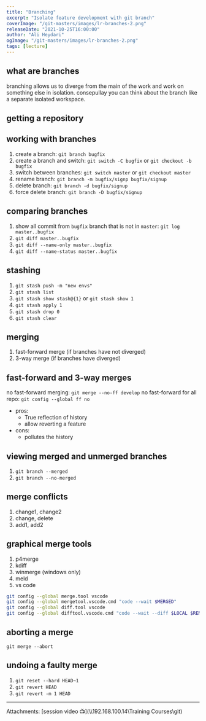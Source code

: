```yaml
---
title: "Branching"
excerpt: "Isolate feature development with git branch"
coverImage: "/git-masters/images/lr-branches-2.png"
releaseDate: "2021-10-25T16:00:00"
author: "Ali Heydari"
ogImage: "/git-masters/images/lr-branches-2.png"
tags: [lecture]
---
```


## what are branches

branching allows us to diverge from the main of the work and work on something else in isolation. consepullay you can think about the branch like a separate isolated workspace.

## getting a repository

## working with branches

1. create a branch: `git branch bugfix`
2. create a branch and switch: `git switch -C bugfix` or `git checkout -b bugfix`
3. switch between branches: `git switch master` or `git checkout master`
4. rename branch: `git branch -m bugfix/signp bugfix/signup`
5. delete branch: `git branch -d bugfix/signup`
6. force delete branch: `git branch -D bugfix/signup`

## comparing branches

1. show all commit from `bugfix` branch that is not in `master`: `git log master..bugfix`
2. `git diff master..bugfix`
3. `git diff --name-only master..bugfix`
4. `git diff --name-status master..bugfix`

## stashing

1. `git stash push -m "new envs"`
2. `git stash list`
3. `git stash show stash@{1}` or `git stash show 1`
4. `git stash apply 1`
5. `git stash drop 0`
6. `git stash clear`

## merging

1. fast-forward merge (if branches have not diverged)
2. 3-way merge (if branches have diverged)

## fast-forward and 3-way merges

no fast-forward merging: `git merge --no-ff develop`
no fast-forward for all repo: `git config --global ff no`

- pros:
  - True reflection of history
  - allow reverting a feature
- cons:
  - pollutes the history

## viewing merged and unmerged branches

1. `git branch --merged`
2. `git branch --no-merged`

## merge conflicts

1. change1, change2
2. change, delete
3. add1, add2

## graphical merge tools

1. p4merge
2. kdiff
3. winmerge (windows only)
4. meld
5. vs code

```bash
git config --global merge.tool vscode
git config --global mergetool.vscode.cmd "code --wait $MERGED"
git config --global diff.tool vscode
git config --global difftool.vscode.cmd "code --wait --diff $LOCAL $REMOTE"
```

## aborting a merge

`git merge --abort`

## undoing a faulty merge

1. `git reset --hard HEAD~1`
2. `git revert HEAD`
3. `git revert -m 1 HEAD`

---

Attachments:
[session video 📺](\\\\192.168.100.14\Training Courses\git)
